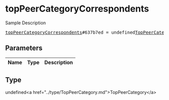 # topPeerCategoryCorrespondents

Sample Description

<pre>
<a href="../constructor/topPeerCategoryCorrespondents.md">topPeerCategoryCorrespondents</a>#637b7ed = undefined<a href="../type/TopPeerCategory.md">TopPeerCategory</a>;
</pre>

## Parameters

| Name | Type | Description |
|------|:----:|-------------|

## Type

undefined&lt;a href=&#34;../type/TopPeerCategory.md&#34;&gt;TopPeerCategory&lt;/a&gt;
